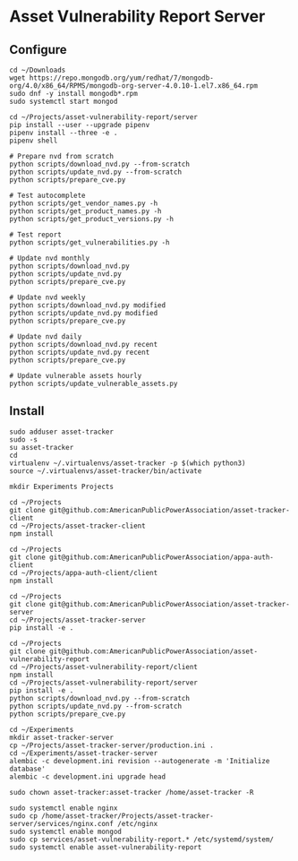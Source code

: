 # Asset Vulnerability Report Server

## Configure

    cd ~/Downloads
    wget https://repo.mongodb.org/yum/redhat/7/mongodb-org/4.0/x86_64/RPMS/mongodb-org-server-4.0.10-1.el7.x86_64.rpm
    sudo dnf -y install mongodb*.rpm
    sudo systemctl start mongod

    cd ~/Projects/asset-vulnerability-report/server
    pip install --user --upgrade pipenv
    pipenv install --three -e .
    pipenv shell

    # Prepare nvd from scratch
    python scripts/download_nvd.py --from-scratch
    python scripts/update_nvd.py --from-scratch
    python scripts/prepare_cve.py

    # Test autocomplete
    python scripts/get_vendor_names.py -h
    python scripts/get_product_names.py -h
    python scripts/get_product_versions.py -h

    # Test report
    python scripts/get_vulnerabilities.py -h

    # Update nvd monthly
    python scripts/download_nvd.py
    python scripts/update_nvd.py
    python scripts/prepare_cve.py

    # Update nvd weekly
    python scripts/download_nvd.py modified
    python scripts/update_nvd.py modified
    python scripts/prepare_cve.py

    # Update nvd daily
    python scripts/download_nvd.py recent
    python scripts/update_nvd.py recent
    python scripts/prepare_cve.py

    # Update vulnerable assets hourly
    python scripts/update_vulnerable_assets.py

## Install

    sudo adduser asset-tracker
    sudo -s
    su asset-tracker
    cd
    virtualenv ~/.virtualenvs/asset-tracker -p $(which python3)
    source ~/.virtualenvs/asset-tracker/bin/activate

    mkdir Experiments Projects

    cd ~/Projects
    git clone git@github.com:AmericanPublicPowerAssociation/asset-tracker-client
    cd ~/Projects/asset-tracker-client
    npm install

    cd ~/Projects
    git clone git@github.com:AmericanPublicPowerAssociation/appa-auth-client
    cd ~/Projects/appa-auth-client/client
    npm install

    cd ~/Projects
    git clone git@github.com:AmericanPublicPowerAssociation/asset-tracker-server
    cd ~/Projects/asset-tracker-server
    pip install -e .

    cd ~/Projects
    git clone git@github.com:AmericanPublicPowerAssociation/asset-vulnerability-report
    cd ~/Projects/asset-vulnerability-report/client
    npm install
    cd ~/Projects/asset-vulnerability-report/server
    pip install -e .
    python scripts/download_nvd.py --from-scratch
    python scripts/update_nvd.py --from-scratch
    python scripts/prepare_cve.py

    cd ~/Experiments
    mkdir asset-tracker-server
    cp ~/Projects/asset-tracker-server/production.ini .
    cd ~/Experiments/asset-tracker-server
    alembic -c development.ini revision --autogenerate -m 'Initialize database'
    alembic -c development.ini upgrade head

    sudo chown asset-tracker:asset-tracker /home/asset-tracker -R

    sudo systemctl enable nginx
    sudo cp /home/asset-tracker/Projects/asset-tracker-server/services/nginx.conf /etc/nginx
    sudo systemctl enable mongod
    sudo cp services/asset-vulnerability-report.* /etc/systemd/system/
    sudo systemctl enable asset-vulnerability-report
